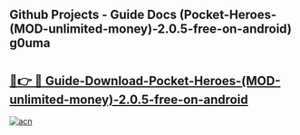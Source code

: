 ## Github Projects - Guide Docs (Pocket-Heroes-(MOD-unlimited-money)-2.0.5-free-on-android) g0uma

# <h2><a href="https://apkcomod.com?title=Pocket-Heroes-(MOD-unlimited-money)-2.0.5-free-on-android">🔗👉 🔴 Guide-Download-Pocket-Heroes-(MOD-unlimited-money)-2.0.5-free-on-android </a></h2>

[![acn](https://github.com/user-attachments/assets/0f9c940e-d8b0-45ae-aac7-cd30a18b3e1c)](https://apkcomod.com?title=Pocket-Heroes-(MOD-unlimited-money)-2.0.5-free-on-android)
